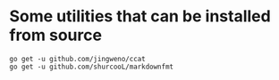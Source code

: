 Some utilities that can be installed from source
================================================

```shell
go get -u github.com/jingweno/ccat
go get -u github.com/shurcooL/markdownfmt
```
